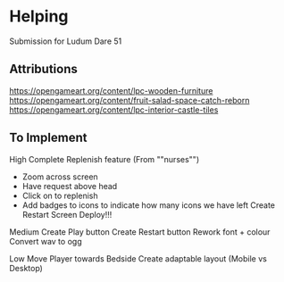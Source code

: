 # Helping

Submission for Ludum Dare 51

## Attributions

https://opengameart.org/content/lpc-wooden-furniture
https://opengameart.org/content/fruit-salad-space-catch-reborn
https://opengameart.org/content/lpc-interior-castle-tiles

## To Implement

High 
Complete Replenish feature (From ""nurses"")
- Zoom across screen
- Have request above head
- Click on to replenish
- Add badges to icons to indicate how many icons we have left
Create Restart Screen
Deploy!!!


Medium
Create Play button
Create Restart button
Rework font + colour
Convert wav to ogg

Low
Move Player towards Bedside
Create adaptable layout (Mobile vs Desktop)



